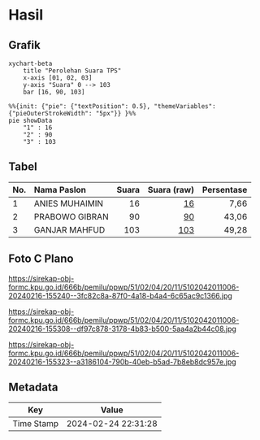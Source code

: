 # Hasil

## Grafik

```mermaid
xychart-beta
    title "Perolehan Suara TPS"
    x-axis [01, 02, 03]
    y-axis "Suara" 0 --> 103
    bar [16, 90, 103]
```

```mermaid
%%{init: {"pie": {"textPosition": 0.5}, "themeVariables": {"pieOuterStrokeWidth": "5px"}} }%%
pie showData
    "1" : 16
    "2" : 90
    "3" : 103
```

## Tabel

| No. | Nama Paslon    | Suara | Suara (raw) | Persentase |
|:--- |:-------------- | -----:| -----------:| ----------:|
| 1   | ANIES MUHAIMIN | 16    | [16][p-1]   | 7,66       |
| 2   | PRABOWO GIBRAN | 90    | [90][p-2]   | 43,06      |
| 3   | GANJAR MAHFUD  | 103   | [103][p-3]  | 49,28      |


[p-1]: https://github.com/gigit-pemilu/pemilu-2024-51-bali/blob/main/pilpres/hitung-suara/sub/51-bali/sub/02-tabanan/sub/04-kerambitan/sub/2011-meliling/sub/006-tps/sub/paslon-1.txt
[p-2]: https://github.com/gigit-pemilu/pemilu-2024-51-bali/blob/main/pilpres/hitung-suara/sub/51-bali/sub/02-tabanan/sub/04-kerambitan/sub/2011-meliling/sub/006-tps/sub/paslon-2.txt
[p-3]: https://github.com/gigit-pemilu/pemilu-2024-51-bali/blob/main/pilpres/hitung-suara/sub/51-bali/sub/02-tabanan/sub/04-kerambitan/sub/2011-meliling/sub/006-tps/sub/paslon-3.txt

## Foto C Plano

https://sirekap-obj-formc.kpu.go.id/666b/pemilu/ppwp/51/02/04/20/11/5102042011006-20240216-155240--3fc82c8a-87f0-4a18-b4a4-6c65ac9c1366.jpg

https://sirekap-obj-formc.kpu.go.id/666b/pemilu/ppwp/51/02/04/20/11/5102042011006-20240216-155308--df97c878-3178-4b83-b500-5aa4a2b44c08.jpg

https://sirekap-obj-formc.kpu.go.id/666b/pemilu/ppwp/51/02/04/20/11/5102042011006-20240216-155323--a3186104-790b-40eb-b5ad-7b8eb8dc957e.jpg


## Metadata

| Key        | Value               |
| ---------- | ------------------- |
| Time Stamp | 2024-02-24 22:31:28 |



